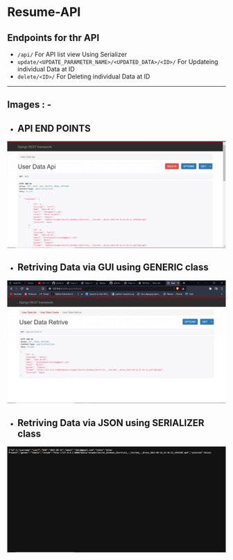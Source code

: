 # Resume-API
  ## Endpoints for thr API
- `/api/`         For API list view Using Serializer
- `update/<UPDATE_PARAMETER_NAME>/<UPDATED_DATA>/<ID>/`    For Updateing individual Data at ID
- `delete/<ID>/`    For Deleting individual Data at ID

<hr>

## Images : -
 - ## API END POINTS
  <img src="https://github.com/praTeek271/Resume-API/blob/master/media/images/api_front_end.png">

 - ## Retriving Data via GUI using GENERIC class
  <img src="https://github.com/praTeek271/Resume-API/blob/master/media/images/data_retrivng_GUI.png">

 - ## Retriving Data via JSON using SERIALIZER class
  <img src="https://github.com/praTeek271/Resume-API/blob/master/media/images/data_retrivng_JSON_format.png">

